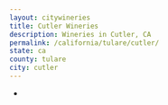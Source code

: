 ```yaml
---
layout: citywineries
title: Cutler Wineries
description: Wineries in Cutler, CA
permalink: /california/tulare/cutler/
state: ca
county: tulare
city: cutler
---
```

-
